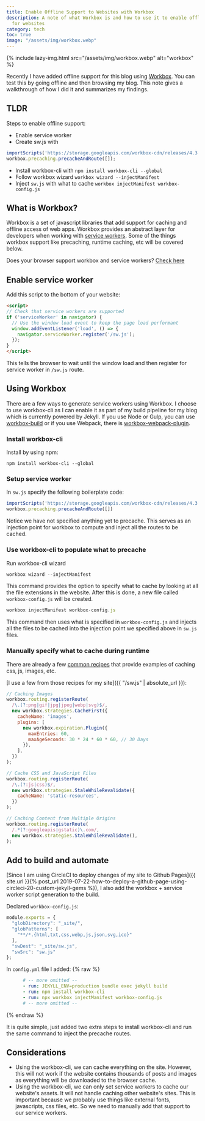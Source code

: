 ```yaml
---
title: Enable Offline Support to Websites with Workbox
description: A note of what Workbox is and how to use it to enable offline access
  for websites
category: tech
toc: true
image: "/assets/img/workbox.webp"
---
```


{% include lazy-img.html src="/assets/img/workbox.webp" alt="workbox" %}

Recently I have added offline support for this blog using [Workbox](https://developers.google.com/web/tools/workbox/). You can test this by going offline and then browsing my blog. This note gives a walkthrough of how I did it and summarizes my findings.
<!--more-->

## TLDR
Steps to enable offline support:
* Enable service worker
* Create sw.js with
```javascript
importScripts('https://storage.googleapis.com/workbox-cdn/releases/4.3.1/workbox-sw.js');
workbox.precaching.precacheAndRoute([]);
```
* Install workbox-cli with `npm install workbox-cli --global`
* Follow workbox wizard `workbox wizard --injectManifest`
* Inject `sw.js` with what to cache `workbox injectManifest workbox-config.js`

## What is Workbox?
Workbox is a set of javascript libraries that add support for caching and offline access of web apps. Workbox provides an abstract layer for developers when working with [service workers](https://developers.google.com/web/fundamentals/primers/service-workers/). Some of the things workbox support like precaching, runtime caching, etc will be covered below.

Does your browser support workbox and service workers? [Check here](https://love2dev.com/blog/what-browsers-support-service-workers/)

## Enable service worker
Add this script to the bottom of your website:
```html
<script>
// Check that service workers are supported
if ('serviceWorker' in navigator) {
  // Use the window load event to keep the page load performant
  window.addEventListener('load', () => {
    navigator.serviceWorker.register('/sw.js');
  });
}
</script>
```
This tells the browser to wait until the window load and then register for service worker  in `/sw.js` route.

## Using Workbox
There are a few ways to generate service workers using Workbox. I choose to use workbox-cli as I can enable it as part of my build pipeline for my blog which is currently powered by Jekyll. If you use Node or Gulp, you can use [workbox-build](https://developers.google.com/web/tools/workbox/guides/precache-files/workbox-build) or if you use Webpack, there is [workbox-webpack-plugin](https://developers.google.com/web/tools/workbox/guides/precache-files/webpack).

### Install workbox-cli
Install by using npm:

`npm install workbox-cli --global`

### Setup service worker
In `sw.js` specify the following boilerplate code:
```javascript
importScripts('https://storage.googleapis.com/workbox-cdn/releases/4.3.1/workbox-sw.js');
workbox.precaching.precacheAndRoute([]) 
```
Notice we have not specified anything yet to precache. This serves as an injection point for workbox to compute and inject all the routes to be cached. 

### Use workbox-cli to populate what to precache
Run workbox-cli wizard

```javascript
workbox wizard --injectManifest
```
This command provides the option to specify what to cache by looking at all the file extensions in the website. After this is done, a new file called `workbox-config.js` will be created.

```javascript
workbox injectManifest workbox-config.js
```
This command then uses what is specified in `workbox-config.js` and injects all the files to be cached into the injection point we specified above in `sw.js` files.

### Manually specify what to cache during runtime
There are already a few [common recipes](https://developers.google.com/web/tools/workbox/guides/common-recipes) that provide examples of caching css, js, images, etc.

[I use a few from those recipes for my site]({{ "/sw.js" | absolute_url }}):
```javascript
// Caching Images
workbox.routing.registerRoute(
  /\.(?:png|gif|jpg|jpeg|webp|svg)$/,
  new workbox.strategies.CacheFirst({
    cacheName: 'images',
    plugins: [
      new workbox.expiration.Plugin({
        maxEntries: 60,
        maxAgeSeconds: 30 * 24 * 60 * 60, // 30 Days
      }),
    ],
  })
);

// Cache CSS and JavaScript Files
workbox.routing.registerRoute(
  /\.(?:js|css)$/,
  new workbox.strategies.StaleWhileRevalidate({
    cacheName: 'static-resources',
  })
);

// Caching Content from Multiple Origins
workbox.routing.registerRoute(
  /.*(?:googleapis|gstatic)\.com/,
  new workbox.strategies.StaleWhileRevalidate(),
);
```

## Add to build and automate
[Since I am using CircleCI to deploy changes of my site to Github Pages]({{ site.url }}{% post_url 2019-07-22-how-to-deploy-a-github-page-using-circleci-20-custom-jekyll-gems %}), I also add the workbox + service worker script generation to the build. 

Declared `workbox-config.js`:
```javascript
module.exports = {
  "globDirectory": "_site/",
  "globPatterns": [
    "**/*.{html,txt,css,webp,js,json,svg,ico}"
  ],
  "swDest": "_site/sw.js",
  "swSrc": "sw.js"
};
```


In `config.yml` file I added:
{% raw %}
```yaml
      # -- more omitted --
      - run: JEKYLL_ENV=production bundle exec jekyll build
      - run: npm install workbox-cli
      - run: npx workbox injectManifest workbox-config.js
      # -- more omitted --
```
{% endraw %}

It is quite simple, just added two extra steps to install workbox-cli and run the same command to inject the precache routes.

## Considerations
* Using the workbox-cli, we can cache everything on the site. However, this will not work if the website contains thousands of posts and images as everything will be downloaded to the browser cache.
* Using the workbox-cli, we can only set service workers to cache our website's assets. It will not handle caching other website's sites. This is important because we probably use things like external fonts, javascripts, css files, etc. So we need to manually add that support to our service workers.
